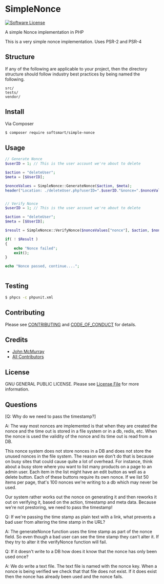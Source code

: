 # SimpleNonce

[![Software License][ico-license]](LICENSE.md)

A simple Nonce implementation in PHP

This is a very simple nonce implementation.  Uses PSR-2 and PSR-4

## Structure

If any of the following are applicable to your project, then the directory structure should follow industry best practices by being named the following.

```       
src/
tests/
vendor/
```


## Install

Via Composer

``` bash
$ composer require softsmart/simple-nonce
```

## Usage

``` php
// Generate Nonce
$userID = 1; // This is the user account we're about to delete

$action = "deleteUser";
$meta = [$UserID];

$nonceValues = SimpleNonce::GenerateNonce($action, $meta);
header("Location: ./deleteUser.php?userID=".$userID."&nonce=".$nonceValues["nonce"]."&timeStamp=".$nonceValues["timeStamp"]);


// Verify Nonce
$userID = 1; // This is the user account we're about to delete

$action = "deleteUser";
$meta = [$UserID];

$result = SimpleNonce::VerifyNonce($nonceValues["nonce"], $action, $nonceValues["timeStamp"], $meta);

if( ! $Result )
{
    echo "Nonce failed";
    exit();
}

echo "Nonce passed, continue....";
    
```


## Testing

``` bash
$ phpcs -c phpunit.xml
```

## Contributing

Please see [CONTRIBUTING](CONTRIBUTING.md) and [CODE_OF_CONDUCT](CODE_OF_CONDUCT.md) for details.


## Credits

- [John McMurray][link-author]
- [All Contributors][link-contributors]

## License

GNU GENERAL PUBLIC LICENSE. Please see [License File](LICENSE.md) for more information.

[ico-license]: https://img.shields.io/aur/license/yaourt.svg?style=flat-square

[link-packagist]: https://packagist.org/packages/:vendor/:package_name
[link-downloads]: https://packagist.org/packages/:vendor/:package_name
[link-author]: https://github.com/jsmcm
[link-contributors]: ../../contributors


## Questions

[Q: Why do we need to pass the timestamp?]

A: The way most nonces are implemented is that when they are created the nonce and the time out is stored in a file system or in a db, redis, etc. When the nonce is used the validity of the nonce and its time out is read from a DB. 

This nonce system does not store nonces in a DB and does not store the unused nonces in the file system. The reason we don't do that is because on busy sites that could cause quite a lot of overhead. For instance, think about a busy store where you want to list many products on a page to an admin user. Each item in the list might have an edit button as well as a delete button. Each of these buttons require its own nonce. If we list 50 items per page, that's 100 nonces we're writing to a db which may never be used.

Our system rather works out the nonce on generating it and then reworks it out on verifying it, based on the action, timestamp and meta data. Because we're not prestoring, we need to pass the timestamp!


Q: If we're passing the time stamp as plain text with a link, what prevents a bad user from altering the time stamp in the URL?

A: The generateNonce function uses the time stamp as part of the nonce field. So even though a bad user can see the time stamp they can't alter it. If they try to alter it the verifyNonce function will fail.


Q: If it doesn't write to a DB how does it know that the nonce has only been used once?

A: We do write a text file. The text file is named with the nonce key. When a nonce is being verified we check that that file does not exist. If it does exist then the nonce has already been used and the nonce fails.

